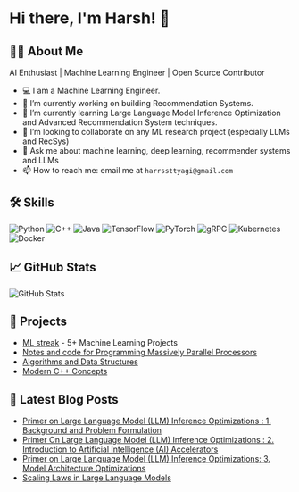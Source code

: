 # Hi there, I'm Harsh! 👋 

## 🧑‍💻 About Me
AI Enthusiast | Machine Learning Engineer | Open Source Contributor

- 💻 I am a Machine Learning Engineer.
- 🔭 I’m currently working on building Recommendation Systems.
- 🌱 I’m currently learning Large Language Model Inference Optimization and Advanced Recommendation System techniques.
- 👯 I’m looking to collaborate on any ML research project (especially LLMs and RecSys)
- 💬 Ask me about machine learning, deep learning, recommender systems and LLMs
- 📫 How to reach me: email me at `harrssttyagi@gmail.com`




## 🛠 Skills

![Python](https://img.shields.io/badge/Python-3776AB?style=for-the-badge&logo=python&logoColor=white)
![C++](https://img.shields.io/badge/C++-00599C?style=for-the-badge&logo=cplusplus&logoColor=white)
![Java](https://img.shields.io/badge/Java-007396?style=for-the-badge&logo=java&logoColor=white)
![TensorFlow](https://img.shields.io/badge/TensorFlow-FF6F00?style=for-the-badge&logo=tensorflow&logoColor=white)
![PyTorch](https://img.shields.io/badge/PyTorch-EE4C2C?style=for-the-badge&logo=pytorch&logoColor=white)
![gRPC](https://img.shields.io/badge/gRPC-0078D7?style=for-the-badge&logo=grpc&logoColor=white)
![Kubernetes](https://img.shields.io/badge/Kubernetes-326CE5?style=for-the-badge&logo=kubernetes&logoColor=white)
![Docker](https://img.shields.io/badge/Docker-2496ED?style=for-the-badge&logo=docker&logoColor=white)


## 📈 GitHub Stats

![GitHub Stats](https://github-readme-stats.vercel.app/api?username=haaarrsssh&show_icons=true)


## 🚀 Projects

- [ML streak](https://github.com/haaarrsssh/ml) - 5+ Machine Learning Projects
- [Notes and code for Programming Massively Parallel Processors](https://github.com/harrrsssh/PMPP_notes)
- [Algorithms and Data Structures](https://github.com/haaarrsssh/algorithms_and_data_structures)
- [Modern C++ Concepts](https://github.com/haaarrsssh/modern-cpp-concepts)

## 🌱 Latest Blog Posts

- [Primer on Large Language Model (LLM) Inference Optimizations : 1. Background and Problem Formulation](https://haaarrsssh.github.io/posts/LLM_inference_1/)
- [Primer On Large Language Model (LLM) Inference Optimizations : 2. Introduction to Artificial Intelligence (AI) Accelerators](https://haaarrsssh.github.io/posts/LLM_inference_2)
- [Primer on Large Language Model (LLM) Inference Optimizations: 3. Model Architecture Optimizations](https://haaarrsssh.github.io/posts/model_architecture_optimizations/)
- [Scaling Laws in Large Language Models](https://haaarrrsssh.github.io/posts/scaling_laws/)


<!--
**haaarrsssh/haaarrsssh** is a ✨ _special_ ✨ repository because its `README.md` (this file) appears on your GitHub profile.

Here are some ideas to get you started:


-->
